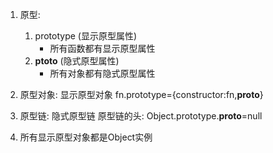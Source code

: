 1. 原型:
   1. prototype (显示原型属性)
       - 所有函数都有显示原型属性
   2. __ptoto__ (隐式原型属性)
       - 所有对象都有隐式原型属性
   
2. 原型对象: 显示原型对象
   fn.prototype={constructor:fn,__proto__}

3. 原型链: 隐式原型链
   原型链的头: Object.prototype.__proto__=null

4. 所有显示原型对象都是Object实例